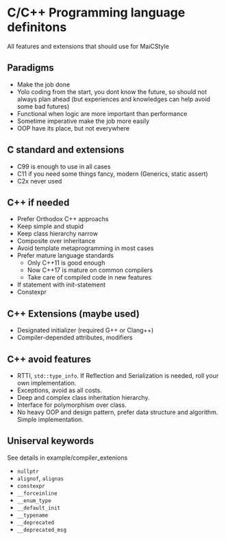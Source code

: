 # C/C++ Programming language definitons
All features and extensions that should use for MaiCStyle


## Paradigms
- Make the job done
- Yolo coding from the start, you dont know the future, so should not always plan ahead (but experiences and knowledges can help avoid some bad futures)
- Functional when logic are more important than performance
- Sometime imperative make the job more easily
- OOP have its place, but not everywhere


## C standard and extensions
- C99 is enough to use in all cases
- C11 if you need some things fancy, modern (Generics, static assert)
- C2x never used


## C++ if needed
- Prefer Orthodox C++ approachs
- Keep simple and stupid
- Keep class hierarchy narrow
- Composite over inheritance
- Avoid template metaprogramming in most cases
- Prefer mature language standards
    - Only C++11 is good enough
    - Now C++17 is mature on common compilers
    - Take care of compiled code in new features
- If statement with init-statement
- Constexpr


## C++ Extensions (maybe used)
- Designated initializer (required G++ or Clang++)
- Compiler-depended attributes, modifiers


## C++ avoid features
- RTTI, `std::type_info`. If Reflection and Serialization is needed, roll your own implementation.
- Exceptions, avoid as all costs.
- Deep and complex class inheritation hierarchy.
- Interface for polymorphism over class.
- No heavy OOP and design pattern, prefer data structure and algorithm. Simple implementation.


## Uniserval keywords
See details in example/compiler_extenions
- `nullptr`
- `alignof`, `alignas`
- `constexpr`
- `__forceinline`
- `__enum_type`
- `__default_init`
- `__typename`
- `__deprecated`
- `__deprecated_msg`
